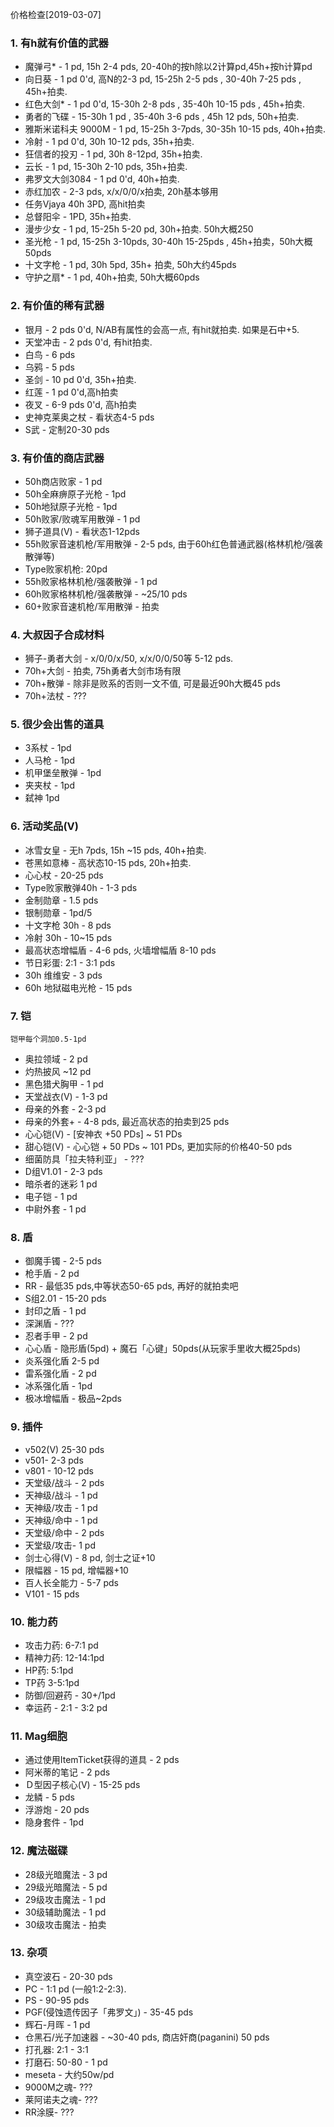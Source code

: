 价格检查[2019-03-07]

### 1. 有h就有价值的武器
* 魔弹弓* - 1 pd, 15h 2-4 pds, 20-40h的按h除以2计算pd,45h+按h计算pd
* 向日葵 - 1 pd 0'd, 高N的2-3 pd, 15-25h 2-5 pds , 30-40h 7-25 pds , 45h+拍卖.
* 红色大剑* - 1 pd 0'd, 15-30h 2-8 pds , 35-40h 10-15 pds , 45h+拍卖.
* 勇者的飞碟 - 15-30h 1 pd , 35-40h 3-6 pds , 45h 12 pds, 50h+拍卖.
* 雅斯米诺科夫 9000M - 1 pd, 15-25h 3-7pds, 30-35h 10-15 pds, 40h+拍卖.
* 冷射 - 1 pd 0'd, 30h 10-12 pds, 35h+拍卖. 
* 狂信者的投刃 - 1 pd, 30h 8-12pd, 35h+拍卖.
* 云长 - 1 pd, 15-30h 2-10 pds, 35h+拍卖.
* 弗罗文大剑3084 - 1 pd 0'd, 40h+拍卖.
* 赤红加农 - 2-3 pds, x/x/0/0/x拍卖, 20h基本够用
* 任务Vjaya 40h 3PD, 高hit拍卖
* 总督阳伞 - 1PD, 35h+拍卖.
* 漫步少女 - 1 pd, 15-25h 5-20 pd, 30h+拍卖. 50h大概250
* 圣光枪 - 1 pd, 15-25h 3-10pds, 30-40h 15-25pds , 45h+拍卖，50h大概50pds
* 十文字枪 - 1 pd, 30h 5pd, 35h+ 拍卖, 50h大约45pds
* 守护之扇* - 1 pd, 40h+拍卖, 50h大概60pds

### 2. 有价值的稀有武器
    
* 银月 - 2 pds 0'd, N/AB有属性的会高一点, 有hit就拍卖. 如果是石中+5.
* 天堂冲击 - 2 pds 0'd, 有hit拍卖.
* 白鸟 - 6 pds
* 乌鸦 - 5 pds
* 圣剑 - 10 pd 0'd, 35h+拍卖.
* 红莲 - 1 pd 0'd,高h拍卖
* 夜叉 - 6-9 pds 0'd, 高h拍卖
* 史神克莱奥之杖 - 看状态4-5 pds
* S武 - 定制20-30 pds

### 3. 有价值的商店武器
    
* 50h商店败家 - 1 pd
* 50h全麻痹原子光枪 - 1pd
* 50h地狱原子光枪 - 1pd
* 50h败家/败魂军用散弹 - 1 pd
* 狮子道具(V) - 看状态1-12pds
* 55h败家音速机枪/军用散弹 - 2-5 pds, 由于60h红色普通武器(格林机枪/强袭散弹等)
* Type败家机枪: 20pd
* 55h败家格林机枪/强袭散弹 - 1 pd
* 60h败家格林机枪/强袭散弹 - ~25/10 pds
* 60+败家音速机枪/军用散弹 - 拍卖

### 4. 大叔因子合成材料
    
* 狮子-勇者大剑 -   x/0/0/x/50, x/x/0/0/50等 5-12 pds.
* 70h+大剑 - 拍卖, 75h勇者大剑市场有限
* 70h+散弹 - 除非是败系的否则一文不值, 可是最近90h大概45 pds
* 70h+法杖 - ???

### 5. 很少会出售的道具
    
* 3系杖 - 1pd
* 人马枪 - 1pd
* 机甲堡垒散弹 - 1pd
* 夹夹杖 - 1pd
* 弑神 1pd

### 6. 活动奖品(V)
    
* 冰雪女皇 - 无h 7pds, 15h ~15 pds, 40h+拍卖.
* 苍黑如意棒 - 高状态10-15 pds, 20h+拍卖.
* 心心杖 - 20-25 pds
* Type败家散弹40h - 1-3 pds
* 金制勋章 - 1.5 pds
* 银制勋章 - 1pd/5
* 十文字枪 30h - 8 pds
* 冷射 30h - 10~15 pds
* 最高状态增幅盾 - 4-6 pds, 火墙增幅盾 8-10 pds
* 节日彩蛋: 2:1 - 3:1 pds
* 30h 维维安 - 3 pds
* 60h 地狱磁电光枪 - 15 pds


### 7. 铠  
`铠甲每个洞加0.5-1pd`  
* 奥拉领域 - 2 pd
* 灼热披风 ~12 pd
* 黑色猎犬胸甲 - 1 pd
* 天堂战衣(V) - 1-3 pd
* 母亲的外套 - 2-3 pd
* 母亲的外套+ - 4-8 pds, 最近高状态的拍卖到25 pds
* 心心铠(V) - [安神衣 +50 PDs] ~ 51 PDs
* 甜心铠(V) - 心心铠 + 50 PDs ~ 101 PDs, 更加实际的价格40-50 pds
* 细菌防具「拉夫特利亚」 - ???
* D组V1.01 - 2-3 pds
* 暗杀者的迷彩 1 pd
* 电子铠 - 1 pd
* 中尉外套 - 1 pd

### 8. 盾
    
* 御魔手镯 - 2-5 pds
* 枪手盾 - 2 pd
* RR - 最低35 pds,中等状态50-65 pds, 再好的就拍卖吧
* S组2.01 - 15-20 pds
* 封印之盾 - 1 pd
* 深渊盾 - ???
* 忍者手甲 - 2 pd
* 心心盾 - 隐形盾(5pd) + 魔石「心键」50pds(从玩家手里收大概25pds)
* 炎系强化盾 2-5 pd
* 雷系强化盾 - 2 pd
* 冰系强化盾 - 1pd 
* 极冰增幅盾 - 极品~2pds

### 9. 插件
    
* v502(V) 25-30 pds
* v501- 2-3 pds
* v801 - 10-12 pds
* 天堂级/战斗 - 2 pds
* 天神级/战斗 - 1 pd
* 天神级/攻击 - 1 pd
* 天神级/命中 - 1 pd
* 天堂级/命中 - 2 pds
* 天堂级/攻击- 1 pd
* 剑士心得(V) - 8 pd, 剑士之证+10
* 限幅器 - 15 pd, 增幅器+10
* 百人长全能力 - 5-7 pds
* V101 - 15 pds

### 10. 能力药
    
* 攻击力药: 6-7:1 pd
* 精神力药: 12-14:1pd
* HP药: 5:1pd
* TP药 3-5:1pd
* 防御/回避药 - 30+/1pd
* 幸运药 - 2:1 - 3:2 pd

### 11. Mag细胞
    
* 通过使用ItemTicket获得的道具 - 2 pds
* 阿米蒂的笔记 - 2 pds
* Ｄ型因子核心(V) - 15-25 pds
* 龙鳞 - 5 pds
* 浮游炮 - 20 pds
* 隐身套件 - 1pd

### 12. 魔法磁碟
    
* 28级光暗魔法 - 3 pd
* 29级光暗魔法 - 5 pd
* 29级攻击魔法 - 1 pd
* 30级辅助魔法 - 1 pd
* 30级攻击魔法 - 拍卖

### 13. 杂项
    
* 真空波石 - 20-30 pds
* PC - 1:1 pd (一般1:2-2:3).
* PS - 90-95 pds
* PGF(侵蚀遗传因子「弗罗文」) - 35-45 pds
* 辉石-月晖 - 1 pd
* 仓黑石/光子加速器 - ~30-40 pds, 商店奸商(paganini) 50 pds
* 打孔器: 2:1 - 3:1
* 打磨石: 50-80 - 1 pd
* meseta - 大约50w/pd
* 9000M之魂- ???
* 莱阿诺夫之魂- ???
* RR涂膜- ???
